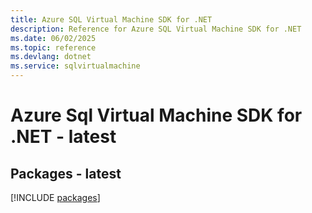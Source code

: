 ```yaml
---
title: Azure SQL Virtual Machine SDK for .NET
description: Reference for Azure SQL Virtual Machine SDK for .NET
ms.date: 06/02/2025
ms.topic: reference
ms.devlang: dotnet
ms.service: sqlvirtualmachine
---
```

# Azure Sql Virtual Machine SDK for .NET - latest
## Packages - latest
[!INCLUDE [packages](sql-virtual-machine-index.md)]